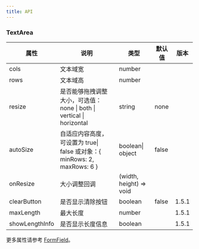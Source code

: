 ```yaml
---
title: API
---
```


### TextArea

| 属性     | 说明                                                                     | 类型             | 默认值 | 版本    |
| -------- | ------------------------------------------------------------------------ | ---------------- | ------ | ----- |
| cols     | 文本域宽                                                                 | number           |      ||
| rows     | 文本域高                                                                 | number           |      ||
| resize   | 是否能够拖拽调整大小，可选值： none \| both \| vertical \| horizontal     | string           | none   ||
| autoSize | 自适应内容高度，可设置为 true\| false 或对象：{ minRows: 2, maxRows: 6 } | boolean\| object | false  ||
| onResize | 大小调整回调 | (width, height) => void |  | |
| clearButton | 是否显示清除按钮 | boolean  | false | 1.5.1 |
| maxLength | 最大长度 | number |   | 1.5.1 |
| showLengthInfo | 是否显示长度信息 | boolean | | 1.5.1 |

更多属性请参考 [FormField](/zh/procmp/abstract/field#FormField)。

<style>
[id^="components-button-demo-"] .c7n-pro-btn, [id^="components-button-demo-"] .c7n-pro-button {
  margin-right: 8px;
  margin-bottom: 12px;
}
[id^="components-button-demo-"] .c7n-pro-btn-group > .c7n-pro-btn {
  margin-right: 0;
}
</style>
